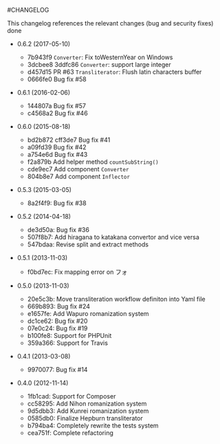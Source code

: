 #CHANGELOG

This changelog references the relevant changes (bug and security fixes) done

* 0.6.2 (2017-05-10)
  * 7b943f9 `Converter`: Fix toWesternYear on Windows
  * 3dcbee8 3ddfc86 `Converter`: support large integer
  * d457d15 PR #63 `Transliterator`: Flush latin characters buffer
  * 0666fe0 Bug fix #58

* 0.6.1 (2016-02-06)
  * 144807a Bug fix #57
  * c4568a2 Bug fix #46

* 0.6.0 (2015-08-18)
  * bd2b872 cff3de7 Bug fix #41
  * a09fd39 Bug fix #42
  * a754e6d Bug fix #43
  * f2a879b Add helper method `countSubString()`
  * cde9ec7 Add component `Converter`
  * 804b8e7 Add component `Inflector`

* 0.5.3 (2015-03-05)
  * 8a2f4f9: Bug fix #38

* 0.5.2 (2014-04-18)
  * de3d50a: Bug fix #36
  * 507f8b7: Add hiragana to katakana convertor and vice versa
  * 547bdaa: Revise split and extract methods

* 0.5.1 (2013-11-03)
  * f0bd7ec: Fix mapping error on フォ

* 0.5.0 (2013-11-03)
  * 20e5c3b: Move transliteration workflow definiton into Yaml file
  * 669b893: Bug fix #24
  * e1657fe: Add Wapuro romanization system
  * dc1ce62: Bug fix #20
  * 07e0c24: Bug fix #19
  * b100fe8: Support for PHPUnit
  * 359a366: Support for Travis

* 0.4.1 (2013-03-08)
  * 9970077: Bug fix #14

* 0.4.0 (2012-11-14)

  * 1fb1cad: Support for Composer
  * cc58295: Add Nihon romanization system
  * 9d5dbb3: Add Kunrei romanization system
  * 0585db0: Finalize Hepburn transliterator
  * b794ba4: Completely rewrite the tests system
  * cea751f: Complete refactoring
